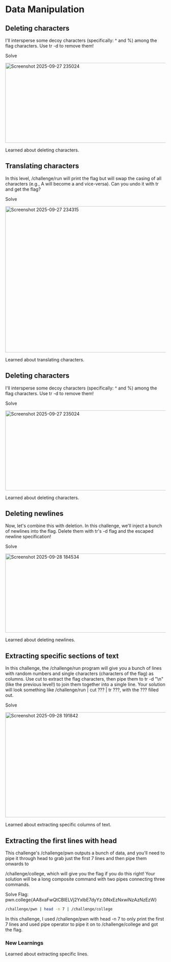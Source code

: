 # Data Manipulation
## Deleting characters
I'll intersperse some decoy characters (specifically: ^ and %) among the flag characters. Use tr -d to remove them!

Solve

<img width="1082" height="251" alt="Screenshot 2025-09-27 235024" src="https://github.com/user-attachments/assets/c1ec918a-c5e0-4b19-8650-366853e08e62" />

Learned about deleting characters.

## Translating characters
In this level, /challenge/run will print the flag but will swap the casing of all characters (e.g., A will become a and vice-versa). Can you undo it with tr and get the flag?

Solve

<img width="1782" height="459" alt="Screenshot 2025-09-27 234315" src="https://github.com/user-attachments/assets/cb6d112d-6eb9-43ef-8c4f-c6025b46ca6e" />

Learned about translating characters.

## Deleting characters

I'll intersperse some decoy characters (specifically: ^ and %) among the flag characters. Use tr -d to remove them!

Solve

<img width="1082" height="251" alt="Screenshot 2025-09-27 235024" src="https://github.com/user-attachments/assets/50d235a5-e897-4c1e-9c98-c4e25b9eee07" />

Learned about deleting characters.

## Deleting newlines
Now, let's combine this with deletion. In this challenge, we'll inject a bunch of newlines into the flag. Delete them with tr's -d flag and the escaped newline specification!

Solve

<img width="1525" height="248" alt="Screenshot 2025-09-28 184534" src="https://github.com/user-attachments/assets/b56739d3-205c-4393-94ee-47fa2a0e48c7" />

Learned about deleting newlines.

## Extracting specific sections of text
In this challenge, the /challenge/run program will give you a bunch of lines with random numbers and single characters (characters of the flag) as columns. Use cut to extract the flag characters, then pipe them to tr -d "\n" (like the previous level!) to join them together into a single line. Your solution will look something like /challenge/run | cut ??? | tr ???, with the ??? filled out.

Solve

<img width="1497" height="330" alt="Screenshot 2025-09-28 191842" src="https://github.com/user-attachments/assets/0b6e8399-9c96-4c67-8f01-fc29542bd85e" />

Learned about extracting specific columns of text.

## Extracting the first lines with head
This challenge's /challenge/pwn outputs a bunch of data, and you'll need to pipe it through head to grab just the first 7 lines and then pipe them onwards to 

/challenge/college, which will give you the flag if you do this right! Your solution will be a long composite command with two pipes connecting three commands.

Solve
Flag: pwn.college{AA8xaFwQtCBIELVj2YxlbE7dyYz.0lNxEzNxwiNzAzNzEzW}
```bash
/challenge/pwn | head -n 7 | /challenge/college
```

In this challenge, I used /challenge/pwn with head -n 7 to only print the first 7 lines and used pipe operator to pipe it on to /challenge/college and got the flag.

### New Learnings
Learned about extracting specific lines.
